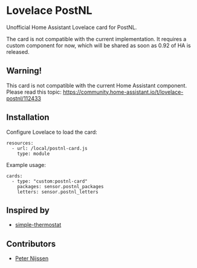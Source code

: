 # Lovelace PostNL
Unofficial Home Assistant Lovelace card for PostNL.

The card is not compatible with the current implementation. It requires a custom component for now, which will be shared as soon as 0.92 of HA is released.

## Warning!
This card is not compatible with the current Home Assistant component. Please read this topic:
https://community.home-assistant.io/t/lovelace-postnl/112433

## Installation

Configure Lovelace to load the card:
```
resources:
  - url: /local/postnl-card.js
    type: module
 ```

Example usage:
```
cards:
  - type: "custom:postnl-card"
    packages: sensor.postnl_packages
    letters: sensor.postnl_letters
 ```

## Inspired by
* [simple-thermostat](https://github.com/nervetattoo/simple-thermostat)

## Contributors
* [Peter Nijssen](https://github.com/peternijssen)
